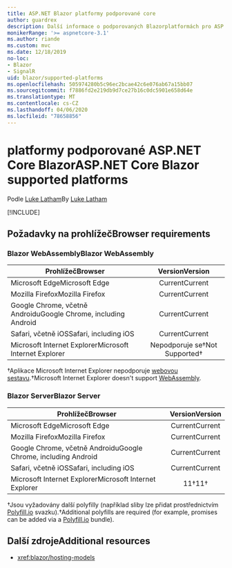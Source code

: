 ```yaml
---
title: ASP.NET Blazor platformy podporované core
author: guardrex
description: Další informace o podporovaných Blazorplatformách pro ASP.NET Core .
monikerRange: '>= aspnetcore-3.1'
ms.author: riande
ms.custom: mvc
ms.date: 12/18/2019
no-loc:
- Blazor
- SignalR
uid: blazor/supported-platforms
ms.openlocfilehash: 505974280b5c96ec2bcae42c6e076ab67a15bb07
ms.sourcegitcommit: f7886fd2e219db9d7ce27b16c0dc5901e658d64e
ms.translationtype: MT
ms.contentlocale: cs-CZ
ms.lasthandoff: 04/06/2020
ms.locfileid: "78658856"
---
```

# <a name="aspnet-core-blazor-supported-platforms"></a><span data-ttu-id="930f6-103">platformy podporované ASP.NET Core Blazor</span><span class="sxs-lookup"><span data-stu-id="930f6-103">ASP.NET Core Blazor supported platforms</span></span>

<span data-ttu-id="930f6-104">Podle [Luke Latham](https://github.com/guardrex)</span><span class="sxs-lookup"><span data-stu-id="930f6-104">By [Luke Latham](https://github.com/guardrex)</span></span>

[!INCLUDE[](~/includes/blazorwasm-preview-notice.md)]

## <a name="browser-requirements"></a><span data-ttu-id="930f6-105">Požadavky na prohlížeč</span><span class="sxs-lookup"><span data-stu-id="930f6-105">Browser requirements</span></span>

### <a name="blazor-webassembly"></a><span data-ttu-id="930f6-106">Blazor WebAssembly</span><span class="sxs-lookup"><span data-stu-id="930f6-106">Blazor WebAssembly</span></span>

| <span data-ttu-id="930f6-107">Prohlížeč</span><span class="sxs-lookup"><span data-stu-id="930f6-107">Browser</span></span>                          | <span data-ttu-id="930f6-108">Version</span><span class="sxs-lookup"><span data-stu-id="930f6-108">Version</span></span>               |
| -------------------------------- | :-------------------: |
| <span data-ttu-id="930f6-109">Microsoft Edge</span><span class="sxs-lookup"><span data-stu-id="930f6-109">Microsoft Edge</span></span>                   | <span data-ttu-id="930f6-110">Current</span><span class="sxs-lookup"><span data-stu-id="930f6-110">Current</span></span>               |
| <span data-ttu-id="930f6-111">Mozilla Firefox</span><span class="sxs-lookup"><span data-stu-id="930f6-111">Mozilla Firefox</span></span>                  | <span data-ttu-id="930f6-112">Current</span><span class="sxs-lookup"><span data-stu-id="930f6-112">Current</span></span>               |
| <span data-ttu-id="930f6-113">Google Chrome, včetně Androidu</span><span class="sxs-lookup"><span data-stu-id="930f6-113">Google Chrome, including Android</span></span> | <span data-ttu-id="930f6-114">Current</span><span class="sxs-lookup"><span data-stu-id="930f6-114">Current</span></span>               |
| <span data-ttu-id="930f6-115">Safari, včetně iOS</span><span class="sxs-lookup"><span data-stu-id="930f6-115">Safari, including iOS</span></span>            | <span data-ttu-id="930f6-116">Current</span><span class="sxs-lookup"><span data-stu-id="930f6-116">Current</span></span>               |
| <span data-ttu-id="930f6-117">Microsoft Internet Explorer</span><span class="sxs-lookup"><span data-stu-id="930f6-117">Microsoft Internet Explorer</span></span>      | <span data-ttu-id="930f6-118">Nepodporuje se&dagger;</span><span class="sxs-lookup"><span data-stu-id="930f6-118">Not Supported&dagger;</span></span> |

<span data-ttu-id="930f6-119">&dagger;Aplikace Microsoft Internet Explorer nepodporuje [webovou sestavu](https://webassembly.org).</span><span class="sxs-lookup"><span data-stu-id="930f6-119">&dagger;Microsoft Internet Explorer doesn't support [WebAssembly](https://webassembly.org).</span></span>

### <a name="blazor-server"></a><span data-ttu-id="930f6-120">Blazor Server</span><span class="sxs-lookup"><span data-stu-id="930f6-120">Blazor Server</span></span>

| <span data-ttu-id="930f6-121">Prohlížeč</span><span class="sxs-lookup"><span data-stu-id="930f6-121">Browser</span></span>                          | <span data-ttu-id="930f6-122">Version</span><span class="sxs-lookup"><span data-stu-id="930f6-122">Version</span></span>    |
| -------------------------------- | :--------: |
| <span data-ttu-id="930f6-123">Microsoft Edge</span><span class="sxs-lookup"><span data-stu-id="930f6-123">Microsoft Edge</span></span>                   | <span data-ttu-id="930f6-124">Current</span><span class="sxs-lookup"><span data-stu-id="930f6-124">Current</span></span>    |
| <span data-ttu-id="930f6-125">Mozilla Firefox</span><span class="sxs-lookup"><span data-stu-id="930f6-125">Mozilla Firefox</span></span>                  | <span data-ttu-id="930f6-126">Current</span><span class="sxs-lookup"><span data-stu-id="930f6-126">Current</span></span>    |
| <span data-ttu-id="930f6-127">Google Chrome, včetně Androidu</span><span class="sxs-lookup"><span data-stu-id="930f6-127">Google Chrome, including Android</span></span> | <span data-ttu-id="930f6-128">Current</span><span class="sxs-lookup"><span data-stu-id="930f6-128">Current</span></span>    |
| <span data-ttu-id="930f6-129">Safari, včetně iOS</span><span class="sxs-lookup"><span data-stu-id="930f6-129">Safari, including iOS</span></span>            | <span data-ttu-id="930f6-130">Current</span><span class="sxs-lookup"><span data-stu-id="930f6-130">Current</span></span>    |
| <span data-ttu-id="930f6-131">Microsoft Internet Explorer</span><span class="sxs-lookup"><span data-stu-id="930f6-131">Microsoft Internet Explorer</span></span>      | <span data-ttu-id="930f6-132">11&dagger;</span><span class="sxs-lookup"><span data-stu-id="930f6-132">11&dagger;</span></span> |

<span data-ttu-id="930f6-133">&dagger;Jsou vyžadovány další polyfilly (například sliby lze přidat prostřednictvím [Polyfill.io](https://polyfill.io/v3/) svazku).</span><span class="sxs-lookup"><span data-stu-id="930f6-133">&dagger;Additional polyfills are required (for example, promises can be added via a [Polyfill.io](https://polyfill.io/v3/) bundle).</span></span>

## <a name="additional-resources"></a><span data-ttu-id="930f6-134">Další zdroje</span><span class="sxs-lookup"><span data-stu-id="930f6-134">Additional resources</span></span>

* <xref:blazor/hosting-models>
